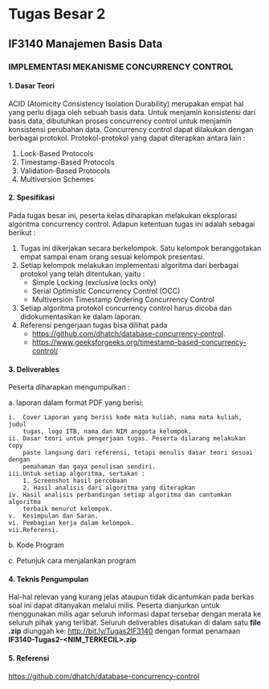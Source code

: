 # Tugas Besar 2  

## IF3140 Manajemen Basis Data

### IMPLEMENTASI MEKANISME CONCURRENCY CONTROL

#### 1. Dasar Teori

ACID (Atomicity Consistency Isolation Durability) merupakan empat hal yang
perlu dijaga oleh sebuah basis data. Untuk menjamin konsistensi dari basis data,
dibutuhkan proses concurrency control untuk menjamin konsistensi perubahan
data. Concurrency control dapat dilakukan dengan berbagai protokol.
Protokol-protokol yang dapat diterapkan antara lain :
1. Lock-Based Protocols
2. Timestamp-Based Protocols
3. Validation-Based Protocols
4. Multiversion Schemes

#### 2. Spesifikasi

Pada tugas besar ini, peserta kelas diharapkan melakukan eksplorasi algoritma
concurrency control. Adapun ketentuan tugas ini adalah sebagai berikut :
1. Tugas ini dikerjakan secara berkelompok. Satu kelompok beranggotakan empat
sampai enam orang sesuai kelompok presentasi.
2. Setiap kelompok melakukan implementasi algoritma dari berbagai protokol yang
telah ditentukan, yaitu :
     - Simple Locking (exclusive locks only)
     - Serial Optimistic Concurrency Control (OCC)
     - Multiversion Timestamp Ordering Concurrency Control
3. Setiap algoritma protokol concurrency control harus dicoba dan
didokumentasikan ke dalam laporan.
4. Referensi pengerjaan tugas bisa dilihat pada
     - https://github.com/dhatch/database-concurrency-control.
     - https://www.geeksforgeeks.org/timestamp-based-concurrency-control/

#### 3. Deliverables

Peserta diharapkan mengumpulkan :

a. laporan dalam format PDF yang berisi:

    i.  Cover Laporan yang berisi kode mata kuliah, nama mata kuliah, judul
        tugas, logo ITB, nama dan NIM anggota kelompok.
    ii. Dasar teori untuk pengerjaan tugas. Peserta dilarang melakukan copy
        paste langsung dari referensi, tetapi menulis dasar teori sesuai dengan
        pemahaman dan gaya penulisan sendiri.
    iii.Untuk setiap algoritma, sertakan :
        1. Screenshot hasil percobaan
        2. Hasil analisis dari algoritma yang diterapkan
    iv. Hasil analisis perbandingan setiap algoritma dan cantumkan algoritma
        terbaik menurut kelompok.
    v.  Kesimpulan dan Saran.
    vi. Pembagian kerja dalam kelompok.
    vii.Referensi.
        
b. Kode Program

c. Petunjuk cara menjalankan program

#### 4. Teknis Pengumpulan

Hal-hal relevan yang kurang jelas ataupun tidak dicantumkan pada berkas soal ini dapat
ditanyakan melalui milis. Peserta dianjurkan untuk menggunakan milis agar seluruh
informasi dapat tersebar dengan merata ke seluruh pihak yang terlibat. Seluruh
deliverables disatukan di dalam satu **file .zip** diunggah ke: http://bit.ly/Tugas2IF3140
dengan format penamaan **IF3140-Tugas2-<NIM_TERKECIL>.zip**

#### 5. Referensi

https://github.com/dhatch/database-concurrency-control